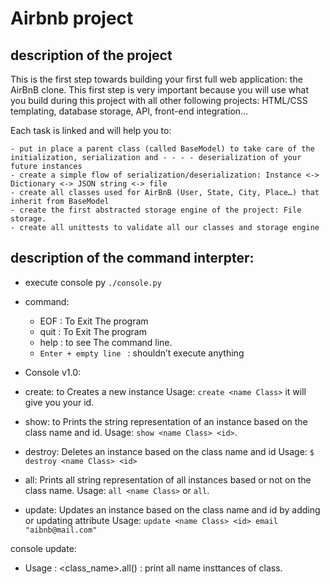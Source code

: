 # Airbnb project

## description of the project

This is the first step towards building your first full web application: the AirBnB clone. This first step is very important because you will use what you build during this project with all other following projects: HTML/CSS templating, database storage, API, front-end integration…

Each task is linked and will help you to:

    - put in place a parent class (called BaseModel) to take care of the initialization, serialization and - - - - deserialization of your future instances
    - create a simple flow of serialization/deserialization: Instance <-> Dictionary <-> JSON string <-> file
    - create all classes used for AirBnB (User, State, City, Place…) that inherit from BaseModel
    - create the first abstracted storage engine of the project: File storage.
    - create all unittests to validate all our classes and storage engine

## description of the command interpter:

- execute console py `./console.py`
- command:

  - EOF : To Exit The program
  - quit : To Exit The program
  - help : to see The command line.
  - `Enter + empty line ` : shouldn’t execute anything

- Console v1.0:

- create: to Creates a new instance Usage: `create <name Class>` it will give you your id.
- show: to Prints the string representation of an instance based on the class name and id.
  Usage: `show <name Class> <id>`.
- destroy: Deletes an instance based on the class name and id
  Usage: `$ destroy <name Class> <id>`
- all: Prints all string representation of all instances based or not on the class name.
  Usage: `all <name Class>` or `all`.
- update: Updates an instance based on the class name and id by adding or updating attribute
  Usage: `update <name Class> <id> email "aibnb@mail.com"`

console update:

- Usage : <class_name>.all() : print all name insttances of class.
